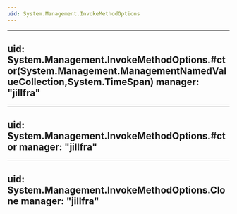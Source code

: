 ```yaml
---
uid: System.Management.InvokeMethodOptions
---
```


---
uid: System.Management.InvokeMethodOptions.#ctor(System.Management.ManagementNamedValueCollection,System.TimeSpan)
manager: "jillfra"
---

---
uid: System.Management.InvokeMethodOptions.#ctor
manager: "jillfra"
---

---
uid: System.Management.InvokeMethodOptions.Clone
manager: "jillfra"
---
